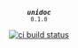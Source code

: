 <div align="center">

<strong><em><code>unidoc</code></em></strong><br><small><code>0.1.0</code></small>

[![ci build status](https://github.com/kelvin13/swift-grammar/actions/workflows/build.yml/badge.svg)](https://github.com/kelvin13/swift-unidoc/actions/workflows/build.yml)

</div>
